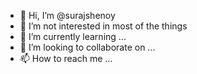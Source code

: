 - 👋 Hi, I’m @surajshenoy
- 👀 I’m not interested in most of the things
- 🌱 I’m currently learning ...
- 💞️ I’m looking to collaborate on ...
- 📫 How to reach me ...

<!---
surajshenoy/surajshenoy is a ✨ special ✨ repository because its `README.md` (this file) appears on your GitHub profile.
You can click the Preview link to take a look at your changes.
--->
